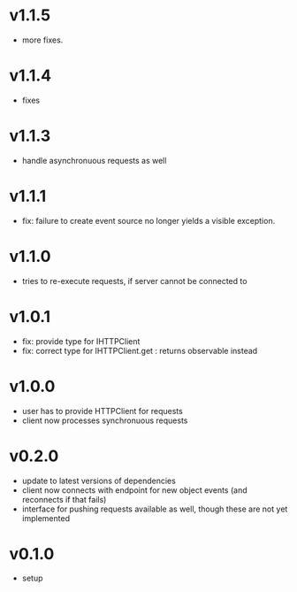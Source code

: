 # v1.1.5
- more fixes.

# v1.1.4
- fixes

# v1.1.3
- handle asynchronuous requests as well

# v1.1.1
- fix: failure to create event source no longer yields a visible exception.

# v1.1.0
- tries to re-execute requests, if server cannot be connected to

# v1.0.1
- fix: provide type for IHTTPClient
- fix: correct type for IHTTPClient.get : returns observable instead

# v1.0.0
- user has to provide HTTPClient for requests
- client now processes synchronuous requests

# v0.2.0
- update to latest versions of dependencies
- client now connects with endpoint for new object events (and reconnects if that fails)
- interface for pushing requests available as well, though these are not yet implemented

# v0.1.0
- setup